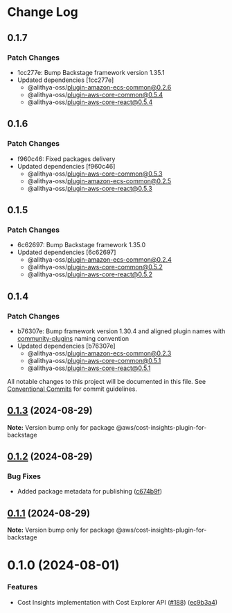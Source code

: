 # Change Log

## 0.1.7

### Patch Changes

- 1cc277e: Bump Backstage framework version 1.35.1
- Updated dependencies [1cc277e]
  - @alithya-oss/plugin-amazon-ecs-common@0.2.6
  - @alithya-oss/plugin-aws-core-common@0.5.4
  - @alithya-oss/plugin-aws-core-react@0.5.4

## 0.1.6

### Patch Changes

- f960c46: Fixed packages delivery
- Updated dependencies [f960c46]
  - @alithya-oss/plugin-aws-core-common@0.5.3
  - @alithya-oss/plugin-amazon-ecs-common@0.2.5
  - @alithya-oss/plugin-aws-core-react@0.5.3

## 0.1.5

### Patch Changes

- 6c62697: Bump Backstage framework 1.35.0
- Updated dependencies [6c62697]
  - @alithya-oss/plugin-amazon-ecs-common@0.2.4
  - @alithya-oss/plugin-aws-core-common@0.5.2
  - @alithya-oss/plugin-aws-core-react@0.5.2

## 0.1.4

### Patch Changes

- b76307e: Bump framework version 1.30.4 and aligned plugin names with [community-plugins](https://github.com/backstage/community-plugins) naming convention
- Updated dependencies [b76307e]
  - @alithya-oss/plugin-amazon-ecs-common@0.2.3
  - @alithya-oss/plugin-aws-core-common@0.5.1
  - @alithya-oss/plugin-aws-core-react@0.5.1

All notable changes to this project will be documented in this file.
See [Conventional Commits](https://conventionalcommits.org) for commit guidelines.

## [0.1.3](https://github.com/awslabs/backstage-plugins-for-aws/compare/@aws/cost-insights-plugin-for-backstage@0.1.2...@aws/cost-insights-plugin-for-backstage@0.1.3) (2024-08-29)

**Note:** Version bump only for package @aws/cost-insights-plugin-for-backstage

## [0.1.2](https://github.com/awslabs/backstage-plugins-for-aws/compare/@aws/cost-insights-plugin-for-backstage@0.1.1...@aws/cost-insights-plugin-for-backstage@0.1.2) (2024-08-29)

### Bug Fixes

- Added package metadata for publishing ([c674b9f](https://github.com/awslabs/backstage-plugins-for-aws/commit/c674b9fee77bd91567615f8adc4c1688da93ee3f))

## [0.1.1](https://github.com/awslabs/backstage-plugins-for-aws/compare/@aws/cost-insights-plugin-for-backstage@0.1.0...@aws/cost-insights-plugin-for-backstage@0.1.1) (2024-08-29)

**Note:** Version bump only for package @aws/cost-insights-plugin-for-backstage

# 0.1.0 (2024-08-01)

### Features

- Cost Insights implementation with Cost Explorer API ([#188](https://github.com/awslabs/backstage-plugins-for-aws/issues/188)) ([ec9b3a4](https://github.com/awslabs/backstage-plugins-for-aws/commit/ec9b3a474d157d3307054a1badeb8e60dc141de4))

